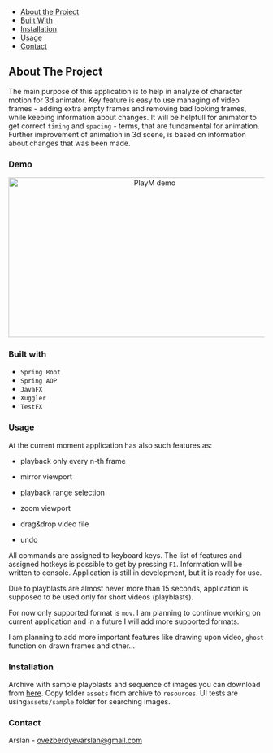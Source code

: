 * [About the Project](#about-the-project)
* [Built With](#built-with)
* [Installation](#installation)
* [Usage](#usage)
* [Contact](#contact)
## About The Project
The main purpose of this application is to help in analyze of character motion for 3d animator. Key feature is easy to use managing of video frames - adding extra empty frames and removing bad looking frames, while keeping information about changes.
It will be helpfull for animator to get correct `timing` and `spacing` - terms, that are fundamental for animation. Further improvement of animation in 3d scene, is based on information about changes that was been made.


### Demo
<div align="center">
 <a href="https://www.youtube.com/watch?v=ksk8PmWISeY"><img src="https://i.postimg.cc/4yzSHqzB/Play-M-thumbnail.jpg" alt="PlayM demo" width="560" height="315"></a>
</div>


### Built with
*   `Spring Boot`
*   `Spring AOP`
*   `JavaFX`
*   `Xuggler`
*   `TestFX` 


    
    
### Usage

At the current moment application has also such features as:

*    playback only every n-th frame
    
*    mirror viewport
    
*    playback range selection
    
*    zoom viewport
    
*    drag&drop video file
    
*    undo

All commands are assigned to keyboard keys. The list of features and assigned hotkeys is possible to get by pressing `F1`. Information will be written to console.
Application is still in development, but it is ready for use. 

Due to playblasts are almost never more than 15 seconds, application is supposed to be used only for short videos (playblasts).

For now only supported format is `mov`. I am planning to continue working on current application and in a future I will add more supported formats.

I am planning to add more important features like drawing upon video, `ghost` function on drawn frames and other...

### Installation
Archive with sample playblasts and sequence of images you can download from [here](https://drive.google.com/open?id=1ZvIx35oriZtv5wtaGvU4Hx-YVghOmUvW).
Copy folder `assets` from archive to `resources`. 
UI tests are using`assets/sample` folder for searching images.

### Contact
Arslan - [ovezberdyevarslan@gmail.com](mailto:ovezberdyevarslan@gmail.com)
